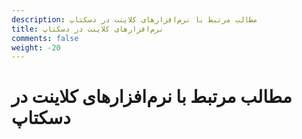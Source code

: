 ```yaml
---
description: مطالب مرتبط با نرم‌افزارهای کلاینت در دسکتاپ
title: نرم‌افزارهای کلاینت در دسکتاپ
comments: false
weight: -20
---
```


# مطالب مرتبط با نرم‌افزارهای کلاینت در دسکتاپ